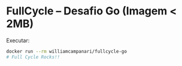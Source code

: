 # FullCycle – Desafio Go (Imagem < 2MB)

Executar:

```bash
docker run --rm williamcampanari/fullcycle-go
# Full Cycle Rocks!!
